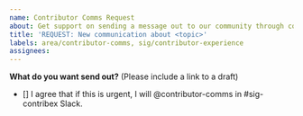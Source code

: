 ```yaml
---
name: Contributor Comms Request
about: Get support on sending a message out to our community through coordinated outreach on email, Slack, social media, and other public channels.
title: 'REQUEST: New communication about <topic>'
labels: area/contributor-comms, sig/contributor-experience
assignees: 
---
```


**What do you want send out?** (Please include a link to a draft)
<!-- Gists, Hackmd.io, or Google Doc preferred. Include any artwork, pics, diagrams, or any other assets with public links. 

We use a combination of mailing lists, Slack messages, and Twitter to get the word out. (Click the links below for more details.) -->


- [] I agree that if this is urgent, I will @contributor-comms in #sig-contribex Slack.
<!-- The team looks at these at least once a week during its meeting, but we're happy to help when a message is urgent. -->


<!-- Want to learn more about Contributor Comms? 

We started the Upstream Marketing Team to focus on contributor-to-contributor communication throughout Kubernetes.

Read about our charter here: https://github.com/kubernetes/community/blob/master/communication/marketing-team/CHARTER.md

Or about the team: https://github.com/kubernetes/community/blob/master/communication/marketing-team

And thanks for reaching out! We're here to help. -->